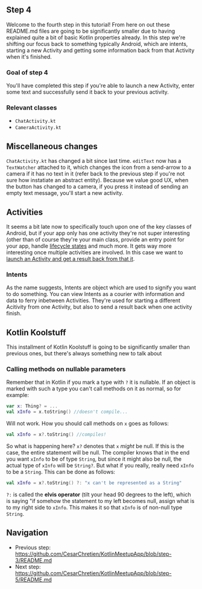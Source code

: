 ## Step 4
Welcome to the fourth step in this tutorial! From here on out these README.md files are going to be significantly smaller due to having explained quite a bit of basic Kotlin properties already. In this step we're shifting our focus back to something typically Android, which are intents, starting a new Activity and getting some information back from that Activity when it's finished.

### Goal of step 4
You'll have completed this step if you're able to launch a new Activity, enter some text and successfully send it back to your previous activity.

### Relevant classes
* `ChatActivity.kt`
* `CameraActivity.kt`

## Miscellaneous changes
`ChatActivity.kt` has changed a bit since last time. `editText` now has a `TextWatcher` attached to it, which changes the icon from a send-arrow to a camera if it has no text in it (refer back to the previous step if you're not sure how instatiate an abstract entity). Because we value good UX, when the button has changed to a camera, if you press it instead of sending an empty text message, you'll start a new activity.

## Activities
It seems a bit late now to specifically touch upon one of the key classes of Android, but if your app only has one activity they're not super interesting (other than of course they're your main class, provide an entry point for your app, handle [lifecycle states](https://developer.android.com/guide/components/activities/activity-lifecycle.html) and much more. It gets way more interesting once multiple activities are involved. In this case we want to [launch an Activity and get a result back from that it](https://developer.android.com/training/basics/intents/result.html#StartActivity).

### Intents
As the name suggests, Intents are object which are used to signify you want to do something. You can view Intents as a courier with information and data to ferry inbetween Activities. They're used for starting a different Acitivity from one Activity, but also to send a result back when one activity finish.

## Kotlin Koolstuff
This installment of Kotlin Koolstuff is going to be significantly smaller than previous ones, but there's always something new to talk about

### Calling methods on nullable parameters
Remember that in Kotlin if you mark a type with `?` it is nullable. If an object is marked with such a type you can't call methods on it as normal, so for example:
```kotlin
var x: Thing? = ...
val xInfo = x.toString() //doesn't compile...
```
Will not work. How you should call methods on `x` goes as follows:
```kotlin
val xInfo = x?.toString() //compiles!
```
So what is happening here? `x?` denotes that `x` *might* be null. If this is the case, the entire statement will be null. The compiler knows that in the end you want `xInfo` to be of type `String`, but since it might also be null, the actual type of `xInfo` will be `String?`. But what if you really, really need `xInfo` to be a `String`. This can be done as follows: 
```kotlin
val xInfo = x?.toString() ?: "x can't be represented as a String"
```
`?:` is called the **elvis operator** (tilt your head 90 degrees to the left), which is saying "if somehow the statement to my left becomes null, assign what is to my right side to `xInfo`. This makes it so that `xInfo` is of non-null type `String`.

## Navigation
* Previous step: https://github.com/CesarChretien/KotlinMeetupApp/blob/step-3/README.md
* Next step: https://github.com/CesarChretien/KotlinMeetupApp/blob/step-5/README.md

